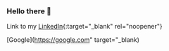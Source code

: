 ### Hello there 👋
Link to my [LinkedIn](https://www.linkedin.com/in/jcctcybernetsystems/){:target="_blank" rel="noopener"}


[Google](https://google.com" target="_blank)
<!--
**jcesarprog/jcesarprog** is a ✨ _special_ ✨ repository because its `README.md` (this file) appears on your GitHub profile.

Here are some ideas to get you started:

- 🔭 I’m currently working on ...
- 🌱 I’m currently learning ...
- 👯 I’m looking to collaborate on ...
- 🤔 I’m looking for help with ...
- 💬 Ask me about ...
- 📫 How to reach me: ...
- 😄 Pronouns: ...
- ⚡ Fun fact: ...
-->
